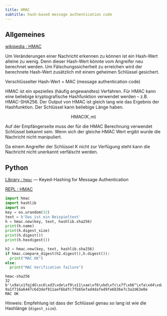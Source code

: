 ```yaml
---
title: HMAC
subtitle: hash-based message authentication code
---
```


<script src="https://cdn.mathjax.org/mathjax/latest/MathJax.js?config=TeX-AMS-MML_HTMLorMML" type="text/javascript"></script>

## Allgemeines

[wikipedia : HMAC](https://en.wikipedia.org/wiki/HMAC)

Um Veränderungen einer Nachricht erkennen zu können ist ein Hash-Wert alleine zu wenig. Denn dieser Hash-Wert könnte vom Angreifer neu berechnet werden. Um Fälschungssicherheit zu erreichen wird der berechnete Hash-Wert zusätzlich mit einem geheimen Schlüssel gesichert.

Verschlüsselter Hash-Wert = MAC (message authentication code)

HMAC ist ein spezielles (häufig angewandtes) Verfahren. Für HMAC kann eine beliebige kryptografische Hashfunktion verwendet werden – z.B. HMAC-SHA256. Der Output von HMAC ist gleich lang wie das Ergebnis der Hashfunktion. Der Schlüssel kann beliebige Länge haben.

$$\text{HMAC}(K,m)$$

Auf der Empfängerseite muss der für die HMAC Berechnung verwendet Schlüssel bekannt sein. Wenn sich der gleiche HMAC Wert ergibt wurde die Nachricht nicht manipuliert.

Da einem Angreifer der Schlüssel K nicht zur Verfügung steht kann die Nachricht nicht unerkannt verfälscht werden.

## Python

[Library : `hmac`](https://docs.python.org/3/library/hmac.html#module-hmac) — Keyed-Hashing for Message Authentication

[REPL : HMAC](https://replit.com/@htlmatejka/HMAC) 

```python
import hmac
import hashlib
import os
key = os.urandom(32)
text = b'Das ist ein Beispieltext'
h = hmac.new(key, text, hashlib.sha256)
print(h.name)
print(h.digest_size)
print(h.digest())
print(h.hexdigest())

h2 = hmac.new(key, text, hashlib.sha256)
if hmac.compare_digest(h2.digest(),h.digest()):
  print("MAC OK")
else:
  print("MAC Verification failure")
```

```
hmac-sha256
32
b'\x9a\x1fqjdG\xc6\xd3\xde\xf9\x11\xae\xf6\xbd\xfc\x7f\xb6^\xfa\xd4\xda\xfe\xd9\xfeh6\xe7\xc3\xa2\xd6>\x0e'
9a1f716a6447c6d3def911aef6bdfc7fb65efad4dafed9fe6836e7c3a2d63e0e
MAC OK
```

Hinweis: Empfehlung ist dass der Schlüssel genau so lang ist wie die Hashlänge (`digest_size`).

